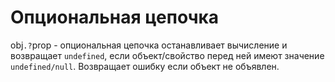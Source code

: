 # Опциональная цепочка

obj`.?`prop - опциональная цепочка останавливает вычисление и возвращает `undefined`, если объект/свойство перед ней имеют значение `undefined/null`. Возвращает ошибку если объект не объявлен.
